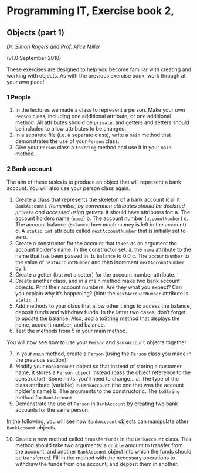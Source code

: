 # Programming IT, Exercise book 2,

## Objects (part 1)

_Dr. Simon Rogers and Prof. Alice Miller_

(v1.0 September 2018)

These exercises are designed to help you become familiar with creating and working with objects. As with the previous exercise book, work through at your own pace!

### 1 People

1. In the lectures we made a class to represent a person. Make your own `Person` class, including one additional attribute, or one additional method. All attributes should be `private`, and getters and setters should be included to allow attributes to be changed.
2. In a separate file (i.e. a separate class), write a `main` method that demonstrates the use of your `Person` class.
3. Give your `Person` class a `toString` method and use it in your `main` method.


### 2 Bank account

The aim of these tasks is to produce an object that will represent a bank account. You will also use your person class again.

1. Create a class that represents the skeleton of a bank account (call it `BankAccount`). _Remember, by convention attributes should be declared `private` and accessed using getters._ It should have attributes for:
  a. The account holders name (`name`)
  b. The account number (`accountNumber`)
  c. The account balance (`balance`; how much money is left in the account)
  d. A `static int` attribute called `nextAccountNumber` that is initially set to zero.
2. Create a constructor for the account that takes as an argument the account holder's name. In the constructor set:
  a. the `name` attribute to the name that has been passed in.
  b. `balance` to 0.0
  c. The `accountNumber` to the value of `nextAccountNumber` and then increment `nextAccountNumber` by 1.
3. Create a getter (but not a setter) for the account number attribute.
4. Create another class, and in a main method make two bank account objects. Print their account numbers. Are they what you expect? Can you explain why it’s happening? (hint: the `nextAccountNumber` attribute is `static`...)
5. Add methods to your class that allow other things to access the balance, deposit funds and withdraw funds. In the latter two cases, don’t forget to update the balance. Also, add a toString method that displays the name, account number, and balance.
6. Test the methods from 5 in your main method.

You will now see how to use your `Person` and `BankAccount` objects together

7. In your `main` method, create a `Person` (using the `Person` class you made in the previous section).
8. Modify your `BankAccount` object so that instead of storing a customer name, it stores a `Person object` instead (pass the object reference to the constructor). Some hints: you’ll need to change...
  a. The type of the class attribute (variable) in `BankAccount` (the one that was the account holder's name)
  b. The arguments to the constructor
  c. The `toString` method for `BankAccount`
9. Demonstrate the use of `Person` in `BankAccount` by creating two bank accounts for the same person.

In the following, you will see how `BankAccount` objects can manipulate other `BankAccount` objects.

10. Create a new method called `transferFunds` in the `BankAccount` class. This method should take two arguments: a `double` amount to transfer from the account, and another `BankAccount` object into which the funds should be transferred. Fill in the method with the necessary operations to withdraw the funds from one account, and deposit them in another.
